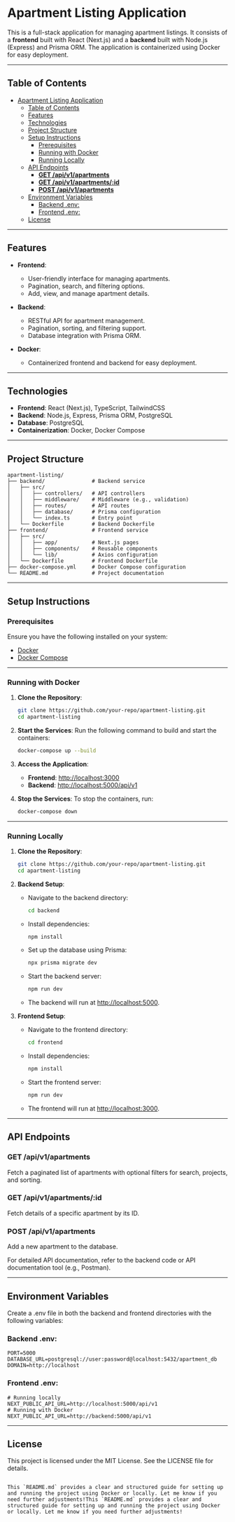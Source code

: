 # Apartment Listing Application

This is a full-stack application for managing apartment listings. It consists of a **frontend** built with React (Next.js) and a **backend** built with Node.js (Express) and Prisma ORM. The application is containerized using Docker for easy deployment.

---

## Table of Contents

- [Apartment Listing Application](#apartment-listing-application)
  - [Table of Contents](#table-of-contents)
  - [Features](#features)
  - [Technologies](#technologies)
  - [Project Structure](#project-structure)
  - [Setup Instructions](#setup-instructions)
    - [Prerequisites](#prerequisites)
    - [Running with Docker](#running-with-docker)
    - [Running Locally](#running-locally)
  - [API Endpoints](#api-endpoints)
    - [**GET /api/v1/apartments**](#get-apiv1apartments)
    - [**GET /api/v1/apartments/:id**](#get-apiv1apartmentsid)
    - [**POST /api/v1/apartments**](#post-apiv1apartments)
  - [Environment Variables](#environment-variables)
    - [Backend .env:](#backend-env)
    - [Frontend .env:](#frontend-env)
  - [License](#license)

---

## Features

- **Frontend**:

  - User-friendly interface for managing apartments.
  - Pagination, search, and filtering options.
  - Add, view, and manage apartment details.

- **Backend**:

  - RESTful API for apartment management.
  - Pagination, sorting, and filtering support.
  - Database integration with Prisma ORM.

- **Docker**:
  - Containerized frontend and backend for easy deployment.

---

## Technologies

- **Frontend**: React (Next.js), TypeScript, TailwindCSS
- **Backend**: Node.js, Express, Prisma ORM, PostgreSQL
- **Database**: PostgreSQL
- **Containerization**: Docker, Docker Compose

---

## Project Structure

```
apartment-listing/
├── backend/               # Backend service
│   ├── src/
│   │   ├── controllers/   # API controllers
│   │   ├── middleware/    # Middleware (e.g., validation)
│   │   ├── routes/        # API routes
│   │   ├── database/      # Prisma configuration
│   │   └── index.ts       # Entry point
│   └── Dockerfile         # Backend Dockerfile
├── frontend/              # Frontend service
│   ├── src/
│   │   ├── app/           # Next.js pages
│   │   ├── components/    # Reusable components
│   │   └── lib/           # Axios configuration
│   └── Dockerfile         # Frontend Dockerfile
├── docker-compose.yml     # Docker Compose configuration
└── README.md              # Project documentation
```

---

## Setup Instructions

### Prerequisites

Ensure you have the following installed on your system:

- [Docker](https://www.docker.com/)
- [Docker Compose](https://docs.docker.com/compose/)

---

### Running with Docker

1. **Clone the Repository**:

   ```bash
   git clone https://github.com/your-repo/apartment-listing.git
   cd apartment-listing
   ```

2. **Start the Services**:
   Run the following command to build and start the containers:

   ```bash
   docker-compose up --build
   ```

3. **Access the Application**:

   - **Frontend**: [http://localhost:3000](http://localhost:3000)
   - **Backend**: [http://localhost:5000/api/v1](http://localhost:5000/api/v1)

4. **Stop the Services**:
   To stop the containers, run:
   ```bash
   docker-compose down
   ```

---

### Running Locally

1. **Clone the Repository**:

   ```bash
   git clone https://github.com/your-repo/apartment-listing.git
   cd apartment-listing
   ```

2. **Backend Setup**:

   - Navigate to the backend directory:
     ```bash
     cd backend
     ```
   - Install dependencies:
     ```bash
     npm install
     ```
   - Set up the database using Prisma:
     ```bash
     npx prisma migrate dev
     ```
   - Start the backend server:
     ```bash
     npm run dev
     ```
   - The backend will run at [http://localhost:5000](http://localhost:5000).

3. **Frontend Setup**:
   - Navigate to the frontend directory:
     ```bash
     cd frontend
     ```
   - Install dependencies:
     ```bash
     npm install
     ```
   - Start the frontend server:
     ```bash
     npm run dev
     ```
   - The frontend will run at [http://localhost:3000](http://localhost:3000).

---

## API Endpoints

### **GET /api/v1/apartments**

Fetch a paginated list of apartments with optional filters for search, projects, and sorting.

### **GET /api/v1/apartments/:id**

Fetch details of a specific apartment by its ID.

### **POST /api/v1/apartments**

Add a new apartment to the database.

For detailed API documentation, refer to the backend code or API documentation tool (e.g., Postman).

---

## Environment Variables

Create a .env file in both the backend and frontend directories with the following variables:

### Backend .env:

```env
PORT=5000
DATABASE_URL=postgresql://user:password@localhost:5432/apartment_db
DOMAIN=http://localhost
```

### Frontend .env:

```env
# Running locally
NEXT_PUBLIC_API_URL=http://localhost:5000/api/v1
# Running with Docker
NEXT_PUBLIC_API_URL=http://backend:5000/api/v1
```

---

## License

This project is licensed under the MIT License. See the LICENSE file for details.

```

This `README.md` provides a clear and structured guide for setting up and running the project using Docker or locally. Let me know if you need further adjustments!This `README.md` provides a clear and structured guide for setting up and running the project using Docker or locally. Let me know if you need further adjustments!
```
